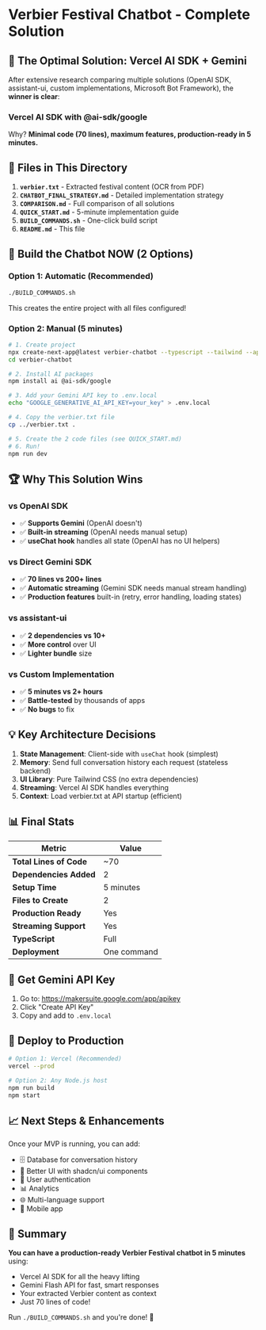 # Verbier Festival Chatbot - Complete Solution

## 🎯 The Optimal Solution: Vercel AI SDK + Gemini

After extensive research comparing multiple solutions (OpenAI SDK, assistant-ui, custom implementations, Microsoft Bot Framework), the **winner is clear**:

### **Vercel AI SDK** with **@ai-sdk/google** 

Why? **Minimal code (70 lines), maximum features, production-ready in 5 minutes.**

## 📁 Files in This Directory

1. **`verbier.txt`** - Extracted festival content (OCR from PDF)
2. **`CHATBOT_FINAL_STRATEGY.md`** - Detailed implementation strategy
3. **`COMPARISON.md`** - Full comparison of all solutions
4. **`QUICK_START.md`** - 5-minute implementation guide  
5. **`BUILD_COMMANDS.sh`** - One-click build script
6. **`README.md`** - This file

## 🚀 Build the Chatbot NOW (2 Options)

### Option 1: Automatic (Recommended)
```bash
./BUILD_COMMANDS.sh
```
This creates the entire project with all files configured!

### Option 2: Manual (5 minutes)
```bash
# 1. Create project
npx create-next-app@latest verbier-chatbot --typescript --tailwind --app
cd verbier-chatbot

# 2. Install AI packages
npm install ai @ai-sdk/google

# 3. Add your Gemini API key to .env.local
echo "GOOGLE_GENERATIVE_AI_API_KEY=your_key" > .env.local

# 4. Copy the verbier.txt file
cp ../verbier.txt .

# 5. Create the 2 code files (see QUICK_START.md)
# 6. Run!
npm run dev
```

## 🏆 Why This Solution Wins

### vs OpenAI SDK
- ✅ **Supports Gemini** (OpenAI doesn't)
- ✅ **Built-in streaming** (OpenAI needs manual setup)
- ✅ **useChat hook** handles all state (OpenAI has no UI helpers)

### vs Direct Gemini SDK
- ✅ **70 lines vs 200+ lines**
- ✅ **Automatic streaming** (Gemini SDK needs manual stream handling)
- ✅ **Production features** built-in (retry, error handling, loading states)

### vs assistant-ui
- ✅ **2 dependencies vs 10+**
- ✅ **More control** over UI
- ✅ **Lighter bundle** size

### vs Custom Implementation
- ✅ **5 minutes vs 2+ hours**
- ✅ **Battle-tested** by thousands of apps
- ✅ **No bugs** to fix

## 💡 Key Architecture Decisions

1. **State Management**: Client-side with `useChat` hook (simplest)
2. **Memory**: Send full conversation history each request (stateless backend)
3. **UI Library**: Pure Tailwind CSS (no extra dependencies)
4. **Streaming**: Vercel AI SDK handles everything
5. **Context**: Load verbier.txt at API startup (efficient)

## 📊 Final Stats

| Metric | Value |
|--------|-------|
| **Total Lines of Code** | ~70 |
| **Dependencies Added** | 2 |
| **Setup Time** | 5 minutes |
| **Files to Create** | 2 |
| **Production Ready** | Yes |
| **Streaming Support** | Yes |
| **TypeScript** | Full |
| **Deployment** | One command |

## 🔑 Get Gemini API Key

1. Go to: https://makersuite.google.com/app/apikey
2. Click "Create API Key"
3. Copy and add to `.env.local`

## 🚢 Deploy to Production

```bash
# Option 1: Vercel (Recommended)
vercel --prod

# Option 2: Any Node.js host
npm run build
npm start
```

## 📈 Next Steps & Enhancements

Once your MVP is running, you can add:
- 🗄️ Database for conversation history
- 🎨 Better UI with shadcn/ui components
- 🔐 User authentication
- 📊 Analytics
- 🌐 Multi-language support
- 📱 Mobile app

## 🎉 Summary

**You can have a production-ready Verbier Festival chatbot in 5 minutes** using:
- Vercel AI SDK for all the heavy lifting
- Gemini Flash API for fast, smart responses
- Your extracted Verbier content as context
- Just 70 lines of code!

Run `./BUILD_COMMANDS.sh` and you're done! 🚀